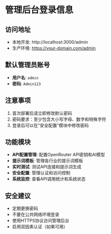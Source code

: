 # 管理后台登录信息

## 访问地址
- 本地开发: http://localhost:3000/admin
- 生产环境: https://your-domain.com/admin

## 默认管理员账号
- **用户名**: `admin`
- **密码**: `Admin123`

## 注意事项
1. 首次部署后请立即修改默认密码
2. 密码要求：至少包含大小写字母、数字和特殊字符
3. 登录后可以在"安全配置"模块中修改密码

## 功能模块
- **API配置管理**: 配置OpenRouter API密钥和AI模型
- **提示词模板**: 管理各行业的提示词模板
- **实时测试**: 测试API连接和提示词生成
- **安全配置**: 管理认证和访问控制
- **系统监控**: 查看API调用统计和系统状态

## 安全建议
- 定期更换密码
- 不要在公共网络环境登录
- 使用HTTPS协议访问管理后台
- 启用双因素认证（如果可用）